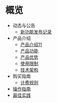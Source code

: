 # 概览

- 动态与公告
  - [新功能发布记录](/uplvr/newfunctions/newfunctions.md)
- 产品介绍
  - [产品介绍11](/uplvr/intro/description.md)
  - [产品功能](/uplvr/intro/function.md)
  - [产品优势](/uplvr/intro/advantages.md)
  - [使用限制](/uplvr/intro/limit.md)
  - [技术架构](/uplvr/intro/architecture.md)
- 购买指南
  - [计费规则](/uplvr/buy/charge.md)
- [操作指南](/uplvr/guide/guide.md)
- [最佳实践](/uplvr/bestpractice/bestpractice.md)





